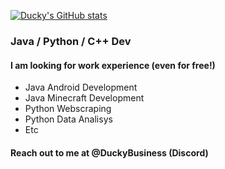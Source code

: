 [![Ducky's GitHub stats](https://github-readme-stats.vercel.app/api?username=duckysmacky)](https://github.com/anuraghazra/github-readme-stats&show_icons=true&theme=gotham )

### Java / Python / C++ Dev

#### I am looking for work experience (even for free!)
- Java Android Development
- Java Minecraft Development
- Python Webscraping
- Python Data Analisys
- Etc
#### Reach out to me at @DuckyBusiness (Discord)

